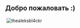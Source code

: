 <h2> Добро пожаловать :) </h2>

<p>&nbsp;<img align="center" src="https://github-readme-stats.vercel.app/api?username=thealeksbl4ckr&show_icons=true&locale=ru&theme=dark" alt="thealeksbl4ckr" /></p>

